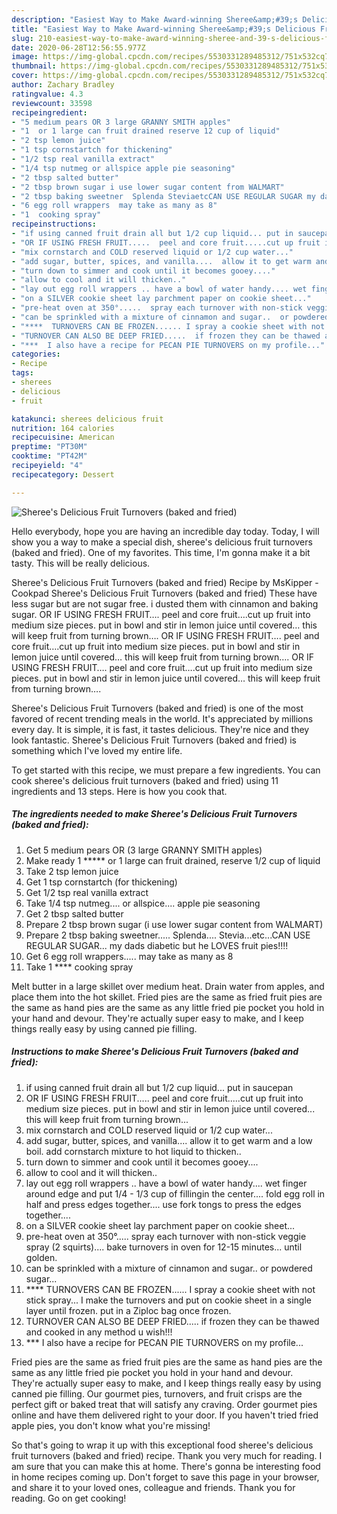 ```yaml
---
description: "Easiest Way to Make Award-winning Sheree&amp;#39;s Delicious Fruit Turnovers (baked and fried)"
title: "Easiest Way to Make Award-winning Sheree&amp;#39;s Delicious Fruit Turnovers (baked and fried)"
slug: 210-easiest-way-to-make-award-winning-sheree-and-39-s-delicious-fruit-turnovers-baked-and-fried
date: 2020-06-28T12:56:55.977Z
image: https://img-global.cpcdn.com/recipes/5530331289485312/751x532cq70/sherees-delicious-fruit-turnovers-baked-and-fried-recipe-main-photo.jpg
thumbnail: https://img-global.cpcdn.com/recipes/5530331289485312/751x532cq70/sherees-delicious-fruit-turnovers-baked-and-fried-recipe-main-photo.jpg
cover: https://img-global.cpcdn.com/recipes/5530331289485312/751x532cq70/sherees-delicious-fruit-turnovers-baked-and-fried-recipe-main-photo.jpg
author: Zachary Bradley
ratingvalue: 4.3
reviewcount: 33598
recipeingredient:
- "5 medium pears OR 3 large GRANNY SMITH apples"
- "1  or 1 large can fruit drained reserve 12 cup of liquid"
- "2 tsp lemon juice"
- "1 tsp cornstartch for thickening"
- "1/2 tsp real vanilla extract"
- "1/4 tsp nutmeg or allspice apple pie seasoning"
- "2 tbsp salted butter"
- "2 tbsp brown sugar i use lower sugar content from WALMART"
- "2 tbsp baking sweetner  Splenda SteviaetcCAN USE REGULAR SUGAR my dads diabetic but he LOVES fruit pies"
- "6 egg roll wrappers  may take as many as 8"
- "1  cooking spray"
recipeinstructions:
- "if using canned fruit drain all but 1/2 cup liquid... put in saucepan"
- "OR IF USING FRESH FRUIT.....  peel and core fruit.....cut up fruit into medium size pieces.  put in bowl and stir in lemon juice until covered... this will keep fruit from turning brown..."
- "mix cornstarch and COLD reserved liquid or 1/2 cup water..."
- "add sugar, butter, spices, and vanilla....  allow it to get warm and a low boil.  add cornstarch mixture to hot liquid to thicken.."
- "turn down to simmer and cook until it becomes gooey...."
- "allow to cool and it will thicken.."
- "lay out egg roll wrappers .. have a bowl of water handy.... wet finger around edge and put 1/4 - 1/3 cup of fillingin the center....  fold egg roll in half and press edges together....  use fork tongs to press the edges together...."
- "on a SILVER cookie sheet lay parchment paper on cookie sheet..."
- "pre-heat oven at 350°.....  spray each turnover with non-stick veggie spray (2 squirts)....   bake turnovers in oven for 12-15 minutes... until golden."
- "can be sprinkled with a mixture of cinnamon and sugar..  or powdered sugar..."
- "****  TURNOVERS CAN BE FROZEN...... I spray a cookie sheet with not stick spray... I make the turnovers and put on cookie sheet in a single layer until frozen.  put in a Ziploc bag once frozen."
- "TURNOVER CAN ALSO BE DEEP FRIED.....  if frozen they can be thawed and cooked in any method u wish!!!"
- "***  I also have a recipe for PECAN PIE TURNOVERS on my profile..."
categories:
- Recipe
tags:
- sherees
- delicious
- fruit

katakunci: sherees delicious fruit 
nutrition: 164 calories
recipecuisine: American
preptime: "PT30M"
cooktime: "PT42M"
recipeyield: "4"
recipecategory: Dessert

---
```



![Sheree&#39;s Delicious Fruit Turnovers (baked and fried)](https://img-global.cpcdn.com/recipes/5530331289485312/751x532cq70/sherees-delicious-fruit-turnovers-baked-and-fried-recipe-main-photo.jpg)

Hello everybody, hope you are having an incredible day today. Today, I will show you a way to make a special dish, sheree&#39;s delicious fruit turnovers (baked and fried). One of my favorites. This time, I'm gonna make it a bit tasty. This will be really delicious.

Sheree&#39;s Delicious Fruit Turnovers (baked and fried) Recipe by MsKipper - Cookpad Sheree&#39;s Delicious Fruit Turnovers (baked and fried) These have less sugar but are not sugar free. i dusted them with cinnamon and baking sugar. OR IF USING FRESH FRUIT…. peel and core fruit….cut up fruit into medium size pieces. put in bowl and stir in lemon juice until covered… this will keep fruit from turning brown…. OR IF USING FRESH FRUIT…. peel and core fruit….cut up fruit into medium size pieces. put in bowl and stir in lemon juice until covered… this will keep fruit from turning brown…. OR IF USING FRESH FRUIT…. peel and core fruit….cut up fruit into medium size pieces. put in bowl and stir in lemon juice until covered… this will keep fruit from turning brown….

Sheree&#39;s Delicious Fruit Turnovers (baked and fried) is one of the most favored of recent trending meals in the world. It's appreciated by millions every day. It is simple, it is fast, it tastes delicious. They're nice and they look fantastic. Sheree&#39;s Delicious Fruit Turnovers (baked and fried) is something which I've loved my entire life.


To get started with this recipe, we must prepare a few ingredients. You can cook sheree&#39;s delicious fruit turnovers (baked and fried) using 11 ingredients and 13 steps. Here is how you cook that.

<!--inarticleads1-->

##### The ingredients needed to make Sheree&#39;s Delicious Fruit Turnovers (baked and fried):

1. Get 5 medium pears OR (3 large GRANNY SMITH apples)
1. Make ready 1 ***** or 1 large can fruit drained, reserve 1/2 cup of liquid
1. Take 2 tsp lemon juice
1. Get 1 tsp cornstartch (for thickening)
1. Get 1/2 tsp real vanilla extract
1. Take 1/4 tsp nutmeg.... or allspice.... apple pie seasoning
1. Get 2 tbsp salted butter
1. Prepare 2 tbsp brown sugar (i use lower sugar content from WALMART)
1. Prepare 2 tbsp baking sweetner.....  Splenda.... Stevia...etc...CAN USE REGULAR SUGAR... my dads diabetic but he LOVES fruit pies!!!!
1. Get 6 egg roll wrappers.....  may take as many as 8
1. Take 1 **** cooking spray


Melt butter in a large skillet over medium heat. Drain water from apples, and place them into the hot skillet. Fried pies are the same as fried fruit pies are the same as hand pies are the same as any little fried pie pocket you hold in your hand and devour. They&#39;re actually super easy to make, and I keep things really easy by using canned pie filling. 

<!--inarticleads2-->

##### Instructions to make Sheree&#39;s Delicious Fruit Turnovers (baked and fried):

1. if using canned fruit drain all but 1/2 cup liquid... put in saucepan
1. OR IF USING FRESH FRUIT.....  peel and core fruit.....cut up fruit into medium size pieces.  put in bowl and stir in lemon juice until covered... this will keep fruit from turning brown...
1. mix cornstarch and COLD reserved liquid or 1/2 cup water...
1. add sugar, butter, spices, and vanilla....  allow it to get warm and a low boil.  add cornstarch mixture to hot liquid to thicken..
1. turn down to simmer and cook until it becomes gooey....
1. allow to cool and it will thicken..
1. lay out egg roll wrappers .. have a bowl of water handy.... wet finger around edge and put 1/4 - 1/3 cup of fillingin the center....  fold egg roll in half and press edges together....  use fork tongs to press the edges together....
1. on a SILVER cookie sheet lay parchment paper on cookie sheet...
1. pre-heat oven at 350°.....  spray each turnover with non-stick veggie spray (2 squirts)....   bake turnovers in oven for 12-15 minutes... until golden.
1. can be sprinkled with a mixture of cinnamon and sugar..  or powdered sugar...
1. ****  TURNOVERS CAN BE FROZEN...... I spray a cookie sheet with not stick spray... I make the turnovers and put on cookie sheet in a single layer until frozen.  put in a Ziploc bag once frozen.
1. TURNOVER CAN ALSO BE DEEP FRIED.....  if frozen they can be thawed and cooked in any method u wish!!!
1. ***  I also have a recipe for PECAN PIE TURNOVERS on my profile...


Fried pies are the same as fried fruit pies are the same as hand pies are the same as any little fried pie pocket you hold in your hand and devour. They&#39;re actually super easy to make, and I keep things really easy by using canned pie filling. Our gourmet pies, turnovers, and fruit crisps are the perfect gift or baked treat that will satisfy any craving. Order gourmet pies online and have them delivered right to your door. If you haven&#39;t tried fried apple pies, you don&#39;t know what you&#39;re missing! 

So that's going to wrap it up with this exceptional food sheree&#39;s delicious fruit turnovers (baked and fried) recipe. Thank you very much for reading. I am sure that you can make this at home. There's gonna be interesting food in home recipes coming up. Don't forget to save this page in your browser, and share it to your loved ones, colleague and friends. Thank you for reading. Go on get cooking!
